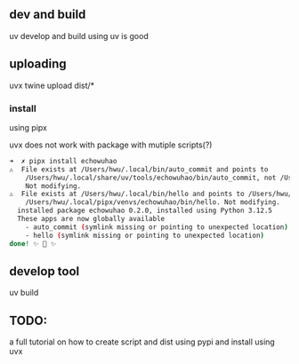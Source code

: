 
## dev and build

uv develop and build using uv is good

## uploading

uvx twine upload dist/*

### install

using pipx

uvx does not work with package with mutiple scripts(?)

```sh
➜  ✗ pipx install echowuhao
⚠️  File exists at /Users/hwu/.local/bin/auto_commit and points to
    /Users/hwu/.local/share/uv/tools/echowuhao/bin/auto_commit, not /Users/hwu/.local/pipx/venvs/echowuhao/bin/auto_commit.
    Not modifying.
⚠️  File exists at /Users/hwu/.local/bin/hello and points to /Users/hwu/.local/share/uv/tools/echowuhao/bin/hello, not
    /Users/hwu/.local/pipx/venvs/echowuhao/bin/hello. Not modifying.
  installed package echowuhao 0.2.0, installed using Python 3.12.5
  These apps are now globally available
    - auto_commit (symlink missing or pointing to unexpected location)
    - hello (symlink missing or pointing to unexpected location)
done! ✨ 🌟 ✨
```

## develop tool

uv build


## TODO:

a full tutorial on how to create script and dist using pypi and install using uvx
